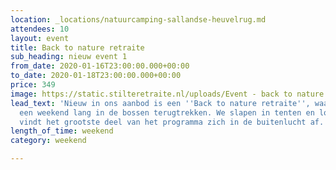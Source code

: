 ```yaml
---
location: _locations/natuurcamping-sallandse-heuvelrug.md
attendees: 10
layout: event
title: Back to nature retraite
sub_heading: nieuw event 1
from_date: 2020-01-16T23:00:00.000+00:00
to_date: 2020-01-18T23:00:00.000+00:00
price: 349
image: https://static.stilteretraite.nl/uploads/Event - back to nature.jpg
lead_text: 'Nieuw in ons aanbod is een ''Back to nature retraite'', waarbij we ons
  een weekend lang in de bossen terugtrekken. We slapen in tenten en logischerwijs
  vindt het grootste deel van het programma zich in de buitenlucht af. '
length_of_time: weekend
category: weekend

---
```

